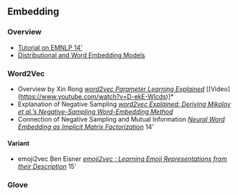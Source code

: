 ## Embedding

### Overview
* [Tutorial on EMNLP 14'](http://emnlp2014.org/tutorials/8_notes.pdf)
* [Distributional and Word Embedding Models](https://github.com/Lambda-3/Indra/wiki/Distributional-and-Word-Embedding-Models)

### Word2Vec
* Overview by Xin Rong *[word2vec Parameter Learning Explained](https://arxiv.org/pdf/1411.2738.pdf)* [[Video] (https://www.youtube.com/watch?v=D-ekE-Wlcds)]*
* Explanation of Negative Sampling *[word2vec Explained:  Deriving Mikolov et al.’s Negative-Sampling Word-Embedding Method](https://arxiv.org/pdf/1402.3722.pdf)*
* Connection of Negative Sampling and Mutual Information *[Neural Word Embedding as Implicit Matrix Factorization](https://pdfs.semanticscholar.org/e0d7/69c5698275c2f745c1aac2aebc323f51aa24.pdf?_ga=2.100986117.540785117.1516862569-662515382.1516862569)* 14'

#### Variant
* emoji2vec 
Ben Eisner *[emoji2vec
: Learning Emoji Representations from their Description](http://aclweb.org/anthology/W16-6208)* 15'

### Glove



